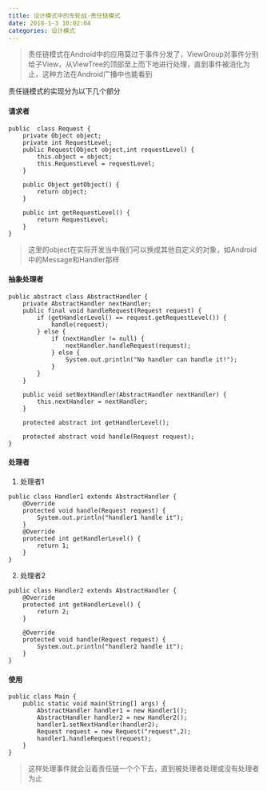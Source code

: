 ```yaml
---
title: 设计模式中的车轮战-责任链模式
date: 2018-1-3 10:02:04
categories: 设计模式
---
```


> 责任链模式在Android中的应用莫过于事件分发了，ViewGroup对事件分别给子View，从ViewTree的顶部至上而下地进行处理，直到事件被消化为止，这种方法在Android广播中也能看到

责任链模式的实现分为以下几个部分

#### 请求者

```
public  class Request {
    private Object object;
    private int RequestLevel;
    public Request(Object object,int requestLevel) {
        this.object = object;
        this.RequestLevel = requestLevel;
    }

    public Object getObject() {
        return object;
    }

    public int getRequestLevel() {
        return RequestLevel;
    }
}
```

> 这里的object在实际开发当中我们可以换成其他自定义的对象，如Android中的Message和Handler那样

#### 抽象处理者

```
public abstract class AbstractHandler {
    private AbstractHandler nextHandler;
    public final void handleRequest(Request request) {
        if (getHandlerLevel() == request.getRequestLevel()) {
            handle(request);
        } else {
            if (nextHandler != null) {
                nextHandler.handleRequest(request);
            } else {
                System.out.println("No handler can handle it!");
            }
        }
    }

    public void setNextHandler(AbstractHandler nextHandler) {
        this.nextHandler = nextHandler;
    }

    protected abstract int getHandlerLevel();

    protected abstract void handle(Request request);
}
```

#### 处理者

1. 处理者1

```
public class Handler1 extends AbstractHandler {
    @Override
    protected void handle(Request request) {
        System.out.println("handler1 handle it");
    }
    @Override
    protected int getHandlerLevel() {
        return 1;
    }
}
```

2. 处理者2

```
public class Handler2 extends AbstractHandler {
    @Override
    protected int getHandlerLevel() {
        return 2;
    }

    @Override
    protected void handle(Request request) {
        System.out.println("handler2 handle it");
    }
}
```

#### 使用

```
public class Main {
    public static void main(String[] args) {
        AbstractHandler handler1 = new Handler1();
        AbstractHandler handler2 = new Handler2();
        handler1.setNextHandler(handler2);
        Request request = new Request("request",2);
        handler1.handleRequest(request);
    }
}
```

> 这样处理事件就会沿着责任链一个个下去，直到被处理者处理或没有处理者为止